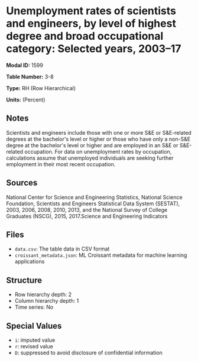 # Unemployment rates of scientists and engineers, by level of highest degree and broad occupational category: Selected years, 2003&#8211;17

**Modal ID:** 1599

**Table Number:** 3-8

**Type:** RH (Row Hierarchical)

**Units:** (Percent)

## Notes

Scientists and engineers include those with one or more S&E or S&E-related degrees at the bachelor's level or higher or those who have only a non-S&E degree at the bachelor's level or higher and are employed in an S&E or S&E-related occupation. For data on unemployment rates by occupation, calculations assume that unemployed individuals are seeking further employment in their most recent occupation.

## Sources

National Center for Science and Engineering Statistics, National Science Foundation, Scientists and Engineers Statistical Data System (SESTAT), 2003, 2006, 2008, 2010, 2013, and the National Survey of College Graduates (NSCG), 2015, 2017.Science and Engineering Indicators

## Files

- `data.csv`: The table data in CSV format
- `croissant_metadata.json`: ML Croissant metadata for machine learning applications

## Structure

- Row hierarchy depth: 2
- Column hierarchy depth: 1
- Time series: No

## Special Values

- `i`: imputed value
- `r`: revised value
- `D`: suppressed to avoid disclosure of confidential information
